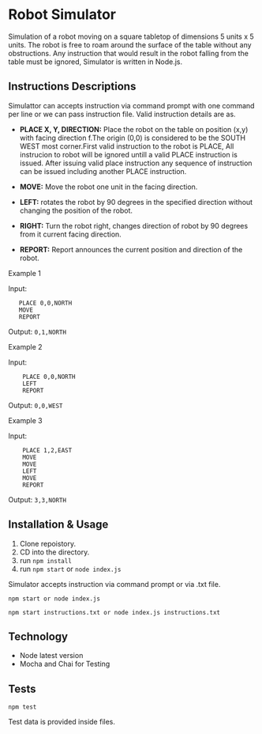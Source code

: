 # Robot Simulator 

Simulation of a robot moving on a square tabletop of dimensions 5 units x 5 units. The robot is free to roam around the surface of the table without any obstructions. Any instruction that would result in the robot falling from the table must be ignored, Simulator is written in Node.js. 

## Instructions Descriptions 

Simulattor can accepts instruction via command prompt with one command per line or we can pass instruction file. Valid instruction details are as.

-  **PLACE X, Y, DIRECTION:**  Place the robot on the table on position (x,y) with facing direction f.The origin (0,0) is considered to be the SOUTH WEST most corner.First valid instruction to the robot is PLACE, All instrucion to robot will be ignored untill a valid PLACE instruction is issued. After issuing valid place instruction any sequence of instruction can be issued including another PLACE instruction.

- **MOVE:** Move the robot one unit in the facing direction.

- **LEFT:** rotates the robot by 90 degrees in the specified direction without changing the position of the robot.

- **RIGHT:** Turn the robot right, changes direction of robot by 90 degrees from it current facing direction.

- **REPORT:** Report announces the current position and direction of the robot.

Example 1

Input:

 ```
    PLACE 0,0,NORTH 
    MOVE 
    REPORT
```
Output: `0,1,NORTH`

Example 2

Input:
```
    PLACE 0,0,NORTH 
    LEFT
    REPORT
```

Output: `0,0,WEST`

Example 3

Input:
```
    PLACE 1,2,EAST
    MOVE
    MOVE
    LEFT
    MOVE
    REPORT
``` 

Output: `3,3,NORTH`

## Installation & Usage

1. Clone repoistory.
2. CD into the directory.
3. run `npm install`
4. run `npm start` or `node index.js`

Simulator accepts instruction via  command prompt or via .txt file. 

```npm start or node index.js```

```npm start instructions.txt or node index.js instructions.txt```

## Technology

* Node latest version
* Mocha and Chai for Testing

## Tests
    
```npm test```

Test data is provided inside files.


